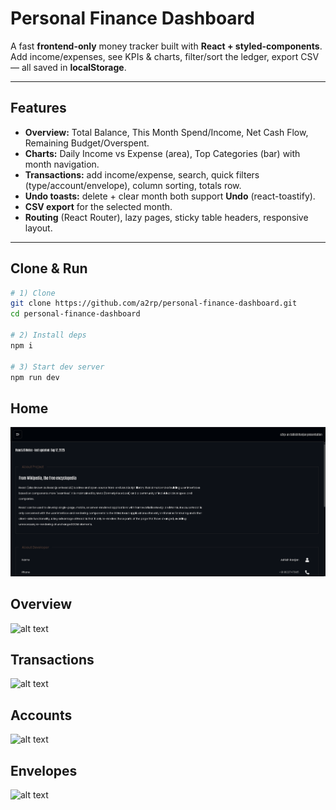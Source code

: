 # Personal Finance Dashboard

A fast **frontend-only** money tracker built with **React + styled-components**.  
Add income/expenses, see KPIs & charts, filter/sort the ledger, export CSV — all saved in **localStorage**.

---

## Features

-   **Overview:** Total Balance, This Month Spend/Income, Net Cash Flow, Remaining Budget/Overspent.
-   **Charts:** Daily Income vs Expense (area), Top Categories (bar) with month navigation.
-   **Transactions:** add income/expense, search, quick filters (type/account/envelope), column sorting, totals row.
-   **Undo toasts:** delete + clear month both support **Undo** (react-toastify).
-   **CSV export** for the selected month.
-   **Routing** (React Router), lazy pages, sticky table headers, responsive layout.

---

## Clone & Run

```bash
# 1) Clone
git clone https://github.com/a2rp/personal-finance-dashboard.git
cd personal-finance-dashboard

# 2) Install deps
npm i

# 3) Start dev server
npm run dev
```

## Home

![alt text](image.png)

## Overview

![alt text](image-1.png)

## Transactions

![alt text](image-2.png)

## Accounts

![alt text](image-3.png)

## Envelopes

![alt text](image-4.png)
